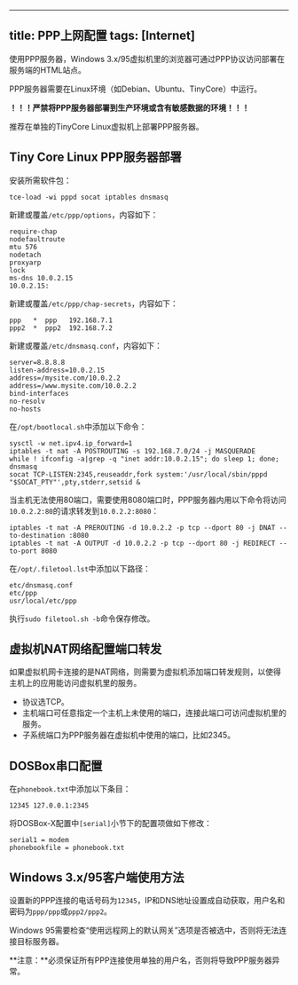 -----
title: PPP上网配置
tags: [Internet]
-----

使用PPP服务器，Windows 3.x/95虚拟机里的浏览器可通过PPP协议访问部署在服务端的HTML站点。

PPP服务器需要在Linux环境（如Debian、Ubuntu、TinyCore）中运行。

**！！！严禁将PPP服务器部署到生产环境或含有敏感数据的环境！！！**

推荐在单独的TinyCore Linux虚拟机上部署PPP服务器。

Tiny Core Linux PPP服务器部署
-----------------------------

安装所需软件包：

	tce-load -wi pppd socat iptables dnsmasq

新建或覆盖`/etc/ppp/options`，内容如下：

	require-chap
	nodefaultroute
	mtu 576
	nodetach
	proxyarp
	lock
	ms-dns 10.0.2.15
	10.0.2.15:

新建或覆盖`/etc/ppp/chap-secrets`，内容如下：

	ppp   *  ppp   192.168.7.1
	ppp2  *  ppp2  192.168.7.2

新建或覆盖`/etc/dnsmasq.conf`，内容如下：

	server=8.8.8.8
	listen-address=10.0.2.15
	address=/mysite.com/10.0.2.2
	address=/www.mysite.com/10.0.2.2
	bind-interfaces
	no-resolv
	no-hosts

在`/opt/bootlocal.sh`中添加以下命令：

	sysctl -w net.ipv4.ip_forward=1
	iptables -t nat -A POSTROUTING -s 192.168.7.0/24 -j MASQUERADE
	while ! ifconfig -a|grep -q "inet addr:10.0.2.15"; do sleep 1; done;
	dnsmasq
	socat TCP-LISTEN:2345,reuseaddr,fork system:'/usr/local/sbin/pppd "$SOCAT_PTY"',pty,stderr,setsid &

当主机无法使用80端口，需要使用8080端口时，PPP服务器内用以下命令将访问`10.0.2.2:80`的请求转发到`10.0.2.2:8080`：

	iptables -t nat -A PREROUTING -d 10.0.2.2 -p tcp --dport 80 -j DNAT --to-destination :8080
	iptables -t nat -A OUTPUT -d 10.0.2.2 -p tcp --dport 80 -j REDIRECT --to-port 8080

在`/opt/.filetool.lst`中添加以下路径：

	etc/dnsmasq.conf
	etc/ppp
	usr/local/etc/ppp

执行`sudo filetool.sh -b`命令保存修改。

虚拟机NAT网络配置端口转发
-------------------------

如果虚拟机网卡连接的是NAT网络，则需要为虚拟机添加端口转发规则，以使得主机上的应用能访问虚拟机里的服务。

* 协议选TCP。
* 主机端口可任意指定一个主机上未使用的端口，连接此端口可访问虚拟机里的服务。
* 子系统端口为PPP服务器在虚拟机中使用的端口，比如2345。

DOSBox串口配置
--------------

在`phonebook.txt`中添加以下条目：

	12345 127.0.0.1:2345

将DOSBox-X配置中`[serial]`小节下的配置项做如下修改：

	serial1 = modem
	phonebookfile = phonebook.txt

Windows 3.x/95客户端使用方法
----------------------------

设置新的PPP连接的电话号码为`12345`，IP和DNS地址设置成自动获取，用户名和密码为`ppp/ppp`或`ppp2/ppp2`。

Windows 95需要检查“使用远程网上的默认网关”选项是否被选中，否则将无法连接目标服务器。

**注意：**必须保证所有PPP连接使用单独的用户名，否则将导致PPP服务器异常。

